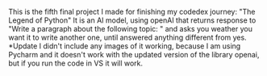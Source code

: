This is the fifth final project I made for finishing my codedex journey:
"The Legend of Python"
It is an AI model, using openAI that returns response to "Write a paragraph about the following topic: " and asks you weather you want it to write another one, until answered anything different from yes.
*Update I didn't include any images of it working, because I am using Pycharm and it doesn't work with the updated version of the library openai, but if you run the code in VS it will work.
